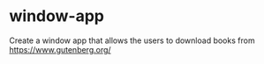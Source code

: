 # window-app
Create a window app that allows the users to download books from https://www.gutenberg.org/ 
